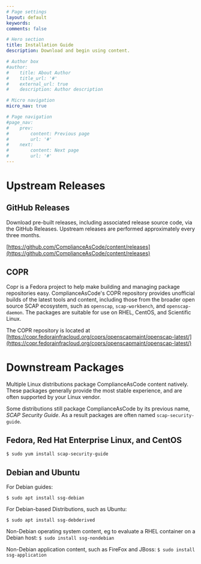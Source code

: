 ```yaml
---
# Page settings
layout: default
keywords:
comments: false

# Hero section
title: Installation Guide
description: Download and begin using content.

# Author box
#author:
#    title: About Author
#    title_url: '#'
#    external_url: true
#    description: Author description

# Micro navigation
micro_nav: true

# Page navigation
#page_nav:
#    prev:
#        content: Previous page
#        url: '#'
#    next:
#        content: Next page
#        url: '#'
---
```


# Upstream Releases

## GitHub Releases
Download pre-built releases, including associated release source code, via the GitHub Releases. Upstream releases are performed approximately every three months.

[https://github.com/ComplianceAsCode/content/releases](https://github.com/ComplianceAsCode/content/releases)


## COPR
Copr is a Fedora project to help make building and managing package repositories easy. ComplianceAsCode's COPR repository provides unofficial builds of the latest tools and content, including those from the broader open source SCAP ecosystem, such as ``openscap``, ``scap-workbench``, and ``openscap-daemon``. The packages are suitable for use on RHEL, CentOS, and Scientific Linux.

The COPR repository is located at [https://copr.fedorainfracloud.org/coprs/openscapmaint/openscap-latest/](https://copr.fedorainfracloud.org/coprs/openscapmaint/openscap-latest/)

# Downstream Packages
Multiple Linux distributions package ComplianceAsCode content natively. These packages generally provide the most stable experience, and are often supported by your Linux vendor.

Some distributions still package ComplianceAsCode by its previous name, *SCAP Security Guide*. As a result packages are often named ``scap-security-guide``.

## Fedora, Red Hat Enterprise Linux, and CentOS

``
$ sudo yum install scap-security-guide
``

## Debian and Ubuntu
For Debian guides:

``$ sudo apt install ssg-debian``

For Debian-based Distributions, such as Ubuntu:

``$ sudo apt install ssg-debderived``

Non-Debian operating system content, eg to evaluate a RHEL container on a Debian host:
``$ sudo install ssg-nondebian``

Non-Debian application content, such as FireFox and JBoss:
``$ sudo install ssg-application``